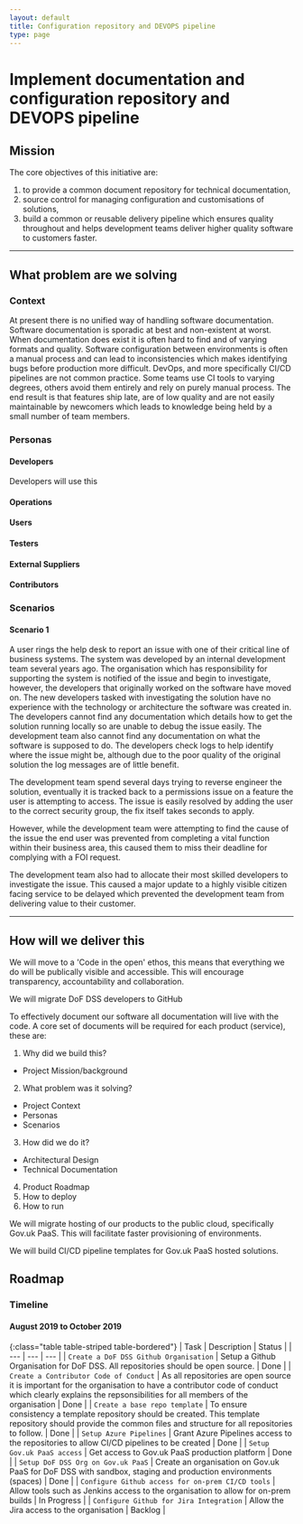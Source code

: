 ```yaml
---
layout: default
title: Configuration repository and DEVOPS pipeline
type: page
---
```


# Implement documentation and configuration repository and DEVOPS pipeline

## Mission

The core objectives of this initiative are:

1. to provide a common document repository for technical documentation, 
2. source control for managing configuration and customisations of solutions,
3. build a common or reusable delivery pipeline which ensures quality throughout and helps development teams deliver higher quality software to customers faster.

<hr />

## What problem are we solving

### Context

At present there is no unified way of handling software documentation. Software documentation is sporadic at best and non-existent at worst. When documentation does exist it is often hard to find and of varying formats and quality. Software configuration between environments is often a manual process and can lead to inconsistencies which makes identifying bugs before production more difficult. DevOps, and more specifically CI/CD pipelines are not common practice. Some teams use CI tools to varying degrees, others avoid them entirely and rely on purely manual process. The end result is that features ship late, are of low quality and are not easily maintainable by newcomers which leads to knowledge being held by a small number of team members.

### Personas

#### Developers

Developers will use this 

#### Operations
#### Users
#### Testers
#### External Suppliers
#### Contributors

### Scenarios

#### Scenario 1

A user rings the help desk to report an issue with one of their critical line of business systems. The system was developed by an internal development team several years ago. The organisation which has responsibility for supporting the system is notified of the issue and begin to investigate, however, the developers that originally worked on the software have moved on. The new developers tasked with investigating the solution have no experience with the technology or architecture the software was created in. The developers cannot find any documentation which details how to get the solution running locally so are unable to debug the issue easily. The development team also cannot find any documentation on what the software is supposed to do. The developers check logs to help identify where the issue might be, although due to the poor quality of the original solution the log messages are of little benefit.

The development team spend several days trying to reverse engineer the solution, eventually it is tracked back to a permissions issue on a feature the user is attempting to access. The issue is easily resolved by adding the user to the correct security group, the fix itself takes seconds to apply.

However, while the development team were attempting to find the cause of the issue the end user was prevented from completing a vital function within their business area, this caused them to miss their deadline for complying with a FOI request.

The development team also had to allocate their most skilled developers to investigate the issue. This caused a major update to a highly visible citizen facing service to be delayed which prevented the development team from delivering value to their customer.

<hr />

## How will we deliver this

We will move to a 'Code in the open' ethos, this means that everything we do will be publically visible and accessible. This will encourage transparency, accountability and collaboration.

We will migrate DoF DSS developers to GitHub

To effectively document our software all documentation will live with the code.
A core set of documents will be required for each product (service), these are:

1. Why did we build this?
  * Project Mission/background
2. What problem was it solving?
  * Project Context
  * Personas
  * Scenarios
3. How did we do it?
  * Architectural Design
  * Technical Documentation
4. Product Roadmap
5. How to deploy
6. How to run

We will migrate hosting of our products to the public cloud, specifically Gov.uk PaaS. This will facilitate faster provisioning of environments.

We will build CI/CD pipeline templates for Gov.uk PaaS hosted solutions.

## Roadmap

### Timeline

#### August 2019 to October 2019

{:class="table table-striped table-bordered"}
| Task | Description | Status |
| --- | --- | --- |
| `Create a DoF DSS Github Organisation` | Setup a Github Organisation for DoF DSS. All repositories should be open source. | Done |
| `Create a Contributor Code of Conduct` | As all repositories are open source it is important for the organisation to have a contributor code of conduct which clearly explains the repsonsibilities for all members of the organisation | Done |
| `Create a base repo template` | To ensure consistency a template repository should be created. This template repository should provide the common files and structure for all repositories to follow. | Done |
| `Setup Azure Pipelines` | Grant Azure Pipelines access to the repositories to allow CI/CD pipelines to be created | Done |
| `Setup Gov.uk PaaS access` | Get access to Gov.uk PaaS production platform | Done |
| `Setup DoF DSS Org on Gov.uk PaaS` | Create an organisation on Gov.uk PaaS for DoF DSS with sandbox, staging and production environments (spaces) | Done |
| `Configure Github access for on-prem CI/CD tools` | Allow tools such as Jenkins access to the organisation to allow for on-prem builds | In Progress |
| `Configure Github for Jira Integration` | Allow the Jira access to the organisation | Backlog |
